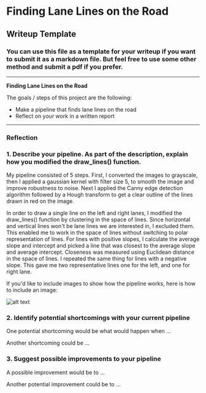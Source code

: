 # **Finding Lane Lines on the Road** 

## Writeup Template

### You can use this file as a template for your writeup if you want to submit it as a markdown file. But feel free to use some other method and submit a pdf if you prefer.

---

**Finding Lane Lines on the Road**

The goals / steps of this project are the following:
* Make a pipeline that finds lane lines on the road
* Reflect on your work in a written report


[//]: # (Image References)

[image1]: ./examples/grayscale.jpg 

---

### Reflection

### 1. Describe your pipeline. As part of the description, explain how you modified the draw_lines() function.

My pipeline consisted of 5 steps. First, I converted the images to grayscale, then I applied a gaussian kernel with filter size 5, to smooth the image and improve 
robustness to noise. Next I applied the Canny edge detection algorithm followed by a Hough transform to get a clear outline of the lines drawn in red on the image. 

In order to draw a single line on the left and right lanes, I modified the draw_lines() function by clustering in the space of lines. Since horizontal and vertical lines won't
be lane lines we are interested in, I excluded them. This enabled me to work in the space of lines without switching to polar representation of lines. For lines with positive slopes, I calculate
the average slope and intercept and picked a line that was closest to the average slope and average intercept. Closeness was measured using Euclidean distance in the space of lines. I repeated the same thing for lines with a negative slope. This gave me two representative lines one for the left, and one for right lane.

If you'd like to include images to show how the pipeline works, here is how to include an image: 

![alt text][image1]


### 2. Identify potential shortcomings with your current pipeline


One potential shortcoming would be what would happen when ... 

Another shortcoming could be ...


### 3. Suggest possible improvements to your pipeline

A possible improvement would be to ...

Another potential improvement could be to ...
